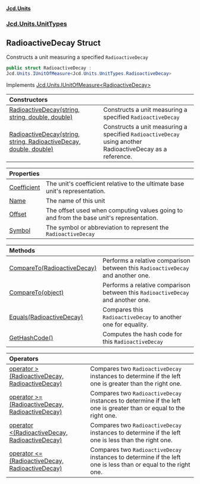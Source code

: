 #### [Jcd.Units](index.md 'index')
### [Jcd.Units.UnitTypes](Jcd.Units.UnitTypes.md 'Jcd.Units.UnitTypes')

## RadioactiveDecay Struct

Constructs a unit measuring a specified `RadioactiveDecay`

```csharp
public struct RadioactiveDecay :
Jcd.Units.IUnitOfMeasure<Jcd.Units.UnitTypes.RadioactiveDecay>
```

Implements [Jcd.Units.IUnitOfMeasure&lt;](Jcd.Units.IUnitOfMeasure_TUnits_.md 'Jcd.Units.IUnitOfMeasure<TUnits>')[RadioactiveDecay](Jcd.Units.UnitTypes.RadioactiveDecay.md 'Jcd.Units.UnitTypes.RadioactiveDecay')[&gt;](Jcd.Units.IUnitOfMeasure_TUnits_.md 'Jcd.Units.IUnitOfMeasure<TUnits>')

| Constructors | |
| :--- | :--- |
| [RadioactiveDecay(string, string, double, double)](Jcd.Units.UnitTypes.RadioactiveDecay.RadioactiveDecay(string,string,double,double).md 'Jcd.Units.UnitTypes.RadioactiveDecay.RadioactiveDecay(string, string, double, double)') | Constructs a unit measuring a specified `RadioactiveDecay` |
| [RadioactiveDecay(string, string, RadioactiveDecay, double, double)](Jcd.Units.UnitTypes.RadioactiveDecay.RadioactiveDecay(string,string,Jcd.Units.UnitTypes.RadioactiveDecay,double,double).md 'Jcd.Units.UnitTypes.RadioactiveDecay.RadioactiveDecay(string, string, Jcd.Units.UnitTypes.RadioactiveDecay, double, double)') | Constructs a unit measuring a specified `RadioactiveDecay` using another RadioactiveDecay as a reference. |

| Properties | |
| :--- | :--- |
| [Coefficient](Jcd.Units.UnitTypes.RadioactiveDecay.Coefficient.md 'Jcd.Units.UnitTypes.RadioactiveDecay.Coefficient') | The unit's coefficient relative to the ultimate base unit's representation. |
| [Name](Jcd.Units.UnitTypes.RadioactiveDecay.Name.md 'Jcd.Units.UnitTypes.RadioactiveDecay.Name') | The name of this unit |
| [Offset](Jcd.Units.UnitTypes.RadioactiveDecay.Offset.md 'Jcd.Units.UnitTypes.RadioactiveDecay.Offset') | The offset used when computing values going to and from the base unit's representation. |
| [Symbol](Jcd.Units.UnitTypes.RadioactiveDecay.Symbol.md 'Jcd.Units.UnitTypes.RadioactiveDecay.Symbol') | The symbol or abbreviation to represent the `RadioactiveDecay` |

| Methods | |
| :--- | :--- |
| [CompareTo(RadioactiveDecay)](Jcd.Units.UnitTypes.RadioactiveDecay.CompareTo(Jcd.Units.UnitTypes.RadioactiveDecay).md 'Jcd.Units.UnitTypes.RadioactiveDecay.CompareTo(Jcd.Units.UnitTypes.RadioactiveDecay)') | Performs a relative comparison between this `RadioactiveDecay` and another one. |
| [CompareTo(object)](Jcd.Units.UnitTypes.RadioactiveDecay.CompareTo(object).md 'Jcd.Units.UnitTypes.RadioactiveDecay.CompareTo(object)') | Performs a relative comparison between this `RadioactiveDecay` and another one. |
| [Equals(RadioactiveDecay)](Jcd.Units.UnitTypes.RadioactiveDecay.Equals(Jcd.Units.UnitTypes.RadioactiveDecay).md 'Jcd.Units.UnitTypes.RadioactiveDecay.Equals(Jcd.Units.UnitTypes.RadioactiveDecay)') | Compares this `RadioactiveDecay` to another one for equality. |
| [GetHashCode()](Jcd.Units.UnitTypes.RadioactiveDecay.GetHashCode().md 'Jcd.Units.UnitTypes.RadioactiveDecay.GetHashCode()') | Computes the hash code for this `RadioactiveDecay` |

| Operators | |
| :--- | :--- |
| [operator &gt;(RadioactiveDecay, RadioactiveDecay)](Jcd.Units.UnitTypes.RadioactiveDecay.op_GreaterThan(Jcd.Units.UnitTypes.RadioactiveDecay,Jcd.Units.UnitTypes.RadioactiveDecay).md 'Jcd.Units.UnitTypes.RadioactiveDecay.op_GreaterThan(Jcd.Units.UnitTypes.RadioactiveDecay, Jcd.Units.UnitTypes.RadioactiveDecay)') | Compares two `RadioactiveDecay` instances to determine if the left one is greater than the right one. |
| [operator &gt;=(RadioactiveDecay, RadioactiveDecay)](Jcd.Units.UnitTypes.RadioactiveDecay.op_GreaterThanOrEqual(Jcd.Units.UnitTypes.RadioactiveDecay,Jcd.Units.UnitTypes.RadioactiveDecay).md 'Jcd.Units.UnitTypes.RadioactiveDecay.op_GreaterThanOrEqual(Jcd.Units.UnitTypes.RadioactiveDecay, Jcd.Units.UnitTypes.RadioactiveDecay)') | Compares two `RadioactiveDecay` instances to determine if the left one is greater than or equal to the right one. |
| [operator &lt;(RadioactiveDecay, RadioactiveDecay)](Jcd.Units.UnitTypes.RadioactiveDecay.op_LessThan(Jcd.Units.UnitTypes.RadioactiveDecay,Jcd.Units.UnitTypes.RadioactiveDecay).md 'Jcd.Units.UnitTypes.RadioactiveDecay.op_LessThan(Jcd.Units.UnitTypes.RadioactiveDecay, Jcd.Units.UnitTypes.RadioactiveDecay)') | Compares two `RadioactiveDecay` instances to determine if the left one is less than the right one. |
| [operator &lt;=(RadioactiveDecay, RadioactiveDecay)](Jcd.Units.UnitTypes.RadioactiveDecay.op_LessThanOrEqual(Jcd.Units.UnitTypes.RadioactiveDecay,Jcd.Units.UnitTypes.RadioactiveDecay).md 'Jcd.Units.UnitTypes.RadioactiveDecay.op_LessThanOrEqual(Jcd.Units.UnitTypes.RadioactiveDecay, Jcd.Units.UnitTypes.RadioactiveDecay)') | Compares two `RadioactiveDecay` instances to determine if the left one is less than or equal to the right one. |
